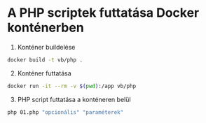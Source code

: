 # A PHP scriptek futtatása Docker konténerben

1. Konténer buildelése

```bash
docker build -t vb/php .
```

2. Konténer futtatása

```bash
docker run -it --rm -v $(pwd):/app vb/php
```

3. PHP script futtatása a konténeren belül

```bash
php 01.php "opcionális" "paraméterek"
```
